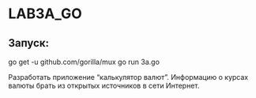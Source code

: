 # LAB3A_GO

## Запуск: 
 go get -u github.com/gorilla/mux
 go run 3a.go

Разработать приложение  “калькулятор валют”. Информацию о курсах валюты брать из открытых источников в сети Интернет.
